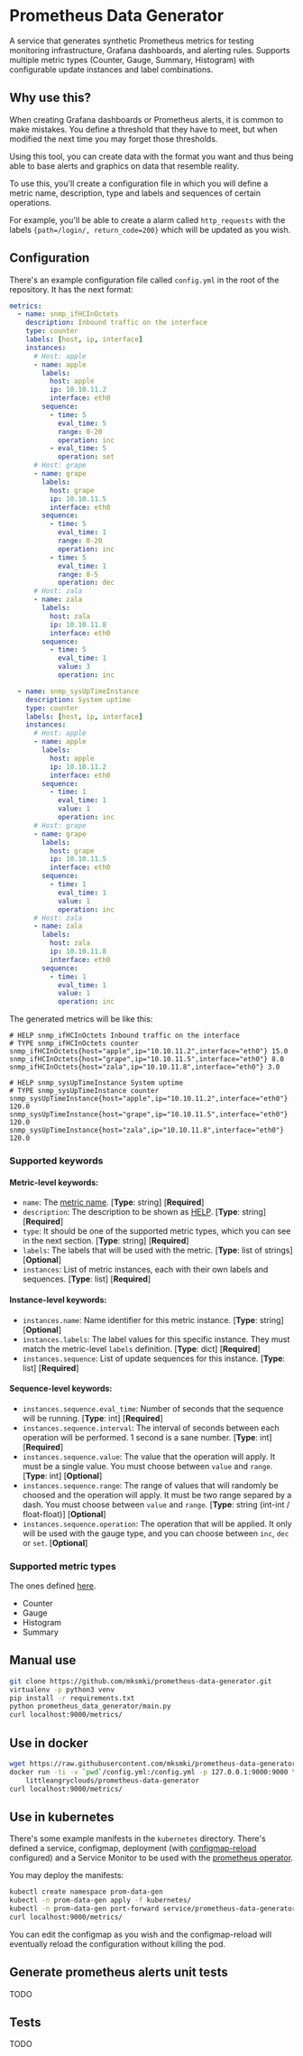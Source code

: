# Prometheus Data Generator

A service that generates synthetic Prometheus metrics for testing monitoring
infrastructure, Grafana dashboards, and alerting rules. Supports multiple
metric types (Counter, Gauge, Summary, Histogram) with configurable update
instances and label combinations.

## Why use this?

When creating Grafana dashboards or Prometheus alerts, it is common to make
mistakes. You define a threshold that they have to meet, but when modified the
next time you may forget those thresholds.

Using this tool, you can create data with the format you want and
thus being able to base alerts and graphics on data that resemble reality.

To use this, you'll create a configuration file in which you will define a
metric name, description, type and labels and sequences of certain operations.

For example, you'll be able to create a alarm called `http_requests` with the
labels `{path=/login/, return_code=200}` which will be updated as you wish.

## Configuration

There's an example configuration file called `config.yml` in the root of the
repository. It has the next format:

``` yaml
metrics:
  - name: snmp_ifHCInOctets
    description: Inbound traffic on the interface
    type: counter
    labels: [host, ip, interface]
    instances:
      # Host: apple
      - name: apple
        labels:
          host: apple
          ip: 10.10.11.2
          interface: eth0
        sequence:
          - time: 5
            eval_time: 5
            range: 0-20
            operation: inc
          - eval_time: 5
            operation: set
      # Host: grape
      - name: grape
        labels:
          host: grape
          ip: 10.10.11.5
          interface: eth0
        sequence:
          - time: 5
            eval_time: 1
            range: 0-20
            operation: inc
          - time: 5
            eval_time: 1
            range: 0-5
            operation: dec
      # Host: zala
      - name: zala
        labels:
          host: zala
          ip: 10.10.11.8
          interface: eth0
        sequence:
          - time: 5
            eval_time: 1
            value: 3
            operation: inc

  - name: snmp_sysUpTimeInstance
    description: System uptime
    type: counter
    labels: [host, ip, interface]
    instances:
      # Host: apple
      - name: apple
        labels:
          host: apple
          ip: 10.10.11.2
          interface: eth0
        sequence:
          - time: 1
            eval_time: 1
            value: 1
            operation: inc
      # Host: grape
      - name: grape
        labels:
          host: grape
          ip: 10.10.11.5
          interface: eth0
        sequence:
          - time: 1
            eval_time: 1
            value: 1
            operation: inc
      # Host: zala
      - name: zala
        labels:
          host: zala
          ip: 10.10.11.8
          interface: eth0
        sequence:
          - time: 1
            eval_time: 1
            value: 1
            operation: inc
```

The generated metrics will be like this:

``` text
# HELP snmp_ifHCInOctets Inbound traffic on the interface
# TYPE snmp_ifHCInOctets counter
snmp_ifHCInOctets{host="apple",ip="10.10.11.2",interface="eth0"} 15.0
snmp_ifHCInOctets{host="grape",ip="10.10.11.5",interface="eth0"} 8.0
snmp_ifHCInOctets{host="zala",ip="10.10.11.8",interface="eth0"} 3.0

# HELP snmp_sysUpTimeInstance System uptime
# TYPE snmp_sysUpTimeInstance counter
snmp_sysUpTimeInstance{host="apple",ip="10.10.11.2",interface="eth0"} 120.0
snmp_sysUpTimeInstance{host="grape",ip="10.10.11.5",interface="eth0"} 120.0
snmp_sysUpTimeInstance{host="zala",ip="10.10.11.8",interface="eth0"} 120.0
```

### Supported keywords

#### Metric-level keywords:
- `name`: The [metric
  name](https://prometheus.io/docs/instrumenting/writing_clientlibs/#metric-names).
  [**Type**: string] [**Required**]
- `description`: The description to be shown as
  [HELP](https://prometheus.io/docs/instrumenting/writing_clientlibs/#metric-description-and-help).
  [**Type**: string] [**Required**]
- `type`: It should be one of the supported metric types, which you can see in the next section.
  [**Type**: string] [**Required**]
- `labels`: The labels that will be used with the metric. [**Type**: list of
  strings] [**Optional**]
- `instances`: List of metric instances, each with their own labels and sequences.
  [**Type**: list] [**Required**]

#### Instance-level keywords:
- `instances.name`: Name identifier for this metric instance. [**Type**: string] [**Optional**]
- `instances.labels`: The label values for this specific instance. They must match
  the metric-level `labels` definition. [**Type**: dict] [**Required**]
- `instances.sequence`: List of update sequences for this instance. [**Type**: list] [**Required**]

#### Sequence-level keywords:
- `instances.sequence.eval_time`: Number of seconds that the sequence will be running.
  [**Type**: int] [**Required**]
- `instances.sequence.interval`: The interval of seconds between each operation will be
  performed. 1 second is a sane number. [**Type**: int] [**Required**]
- `instances.sequence.value`: The value that the operation will apply. It must be a single
  value. You must choose between `value` and `range`. [**Type**: int] [**Optional**]
- `instances.sequence.range`: The range of values that will randomly be choosed and the
  operation will apply. It must be two range separed by a dash. You must choose
  between `value` and `range`. [**Type**: string (int-int / float-float)] [**Optional**]
- `instances.sequence.operation`: The operation that will be applied. It only will be used
  with the gauge type, and you can choose between `inc`, `dec` or `set`. [**Optional**]

### Supported metric types

The ones defined [here](https://prometheus.io/docs/concepts/metric_types/).
- Counter
- Gauge
- Histogram
- Summary

## Manual use

```bash
git clone https://github.com/mksmki/prometheus-data-generator.git
virtualenv -p python3 venv
pip install -r requirements.txt
python prometheus_data_generator/main.py
curl localhost:9000/metrics/
```

## Use in docker

``` bash
wget https://raw.githubusercontent.com/mksmki/prometheus-data-generator/master/config.yml
docker run -ti -v `pwd`/config.yml:/config.yml -p 127.0.0.1:9000:9000 \
    littleangryclouds/prometheus-data-generator
curl localhost:9000/metrics/
```

## Use in kubernetes

There's some example manifests in the `kubernetes` directory. There's defined a
service, configmap, deployment (with
[configmap-reload](https://github.com/jimmidyson/configmap-reload) configured)
and a Service Monitor to be used with the [prometheus
operator](https://github.com/coreos/prometheus-operator).

You may deploy the manifests:

``` bash
kubectl create namespace prom-data-gen
kubectl -n prom-data-gen apply -f kubernetes/
kubectl -n prom-data-gen port-forward service/prometheus-data-generator 9000:9000
curl localhost:9000/metrics/
```

You can edit the configmap as you wish and the configmap-reload will
eventually reload the configuration without killing the pod.

## Generate prometheus alerts unit tests

TODO

## Tests

TODO
